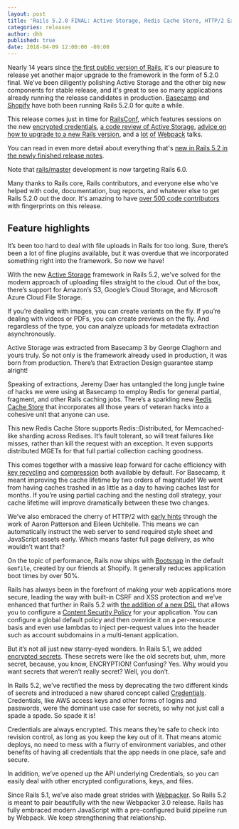 ```yaml
---
layout: post
title: 'Rails 5.2.0 FINAL: Active Storage, Redis Cache Store, HTTP/2 Early Hints, CSP, Credentials'
categories: releases
author: dhh
published: true
date: 2018-04-09 12:00:00 -09:00
---
```

Nearly 14 years since [the first public version of Rails](http://blade.nagaokaut.ac.jp/cgi-bin/scat.rb/ruby/ruby-talk/107370), it's our pleasure to release yet another major upgrade to the framework in the form of 5.2.0 final. We've been diligently polishing Active Storage and the other big new components for stable release, and it's great to see so many applications already running the release candidates in production. [Basecamp](https://basecamp.com) and [Shopify](https://shopify.com) have both been running Rails 5.2.0 for quite a while.

This release comes just in time for [RailsConf](https://railsconf.com/), which features sessions on the new [encrypted credentials](https://railsconf.com/program/sessions#session-627), [a code review of Active Storage](https://railsconf.com/program/sessions#session-562), [advice on how to upgrade to a new Rails version](https://railsconf.com/program/sessions#session-588), and a [lot](https://railsconf.com/program/sessions#session-552) [of](https://railsconf.com/program/sessions#session-568) [Webpack](https://railsconf.com/program/sessions#session-549) talks.

You can read in even more detail about everything that's [new in Rails 5.2 in the newly finished release notes](http://edgeguides.rubyonrails.org/5_2_release_notes.html).

Note that [rails/master](https://github.com/rails/rails) development is now targeting Rails 6.0.

Many thanks to Rails core, Rails contributors, and everyone else who've helped with code, documentation, bug reports, and whatever else to get Rails 5.2.0 out the door. It's amazing to have [over 500 code contributors](http://contributors.rubyonrails.org/edge/contributors) with fingerprints on this release.

## Feature highlights

It’s been too hard to deal with file uploads in Rails for too long. Sure, there’s been a lot of fine plugins available,
but it was overdue that we incorporated something right into the framework. So now we have!

With the new [Active Storage](https://github.com/rails/rails/blob/d3893ec38ec61282c2598b01a298124356d6b35a/activestorage/README.md)
framework in Rails 5.2, we’ve solved for the modern approach of uploading files straight to the cloud. Out of the box,
there’s support for Amazon’s S3, Google’s Cloud Storage, and Microsoft Azure Cloud File Storage.

If you’re dealing with images, you can create variants on the fly. If you’re dealing with videos or PDFs, you can create
previews on the fly. And regardless of the type, you can analyze uploads for metadata extraction asynchronously.

Active Storage was extracted from Basecamp 3 by George Claghorn and yours truly. So not only is the framework already
used in production, it was born from production. There’s that Extraction Design guarantee stamp alright!


Speaking of extractions, Jeremy Daer has untangled the long jungle twine of hacks we were using at Basecamp to employ
Redis for general partial, fragment, and other Rails caching jobs. There’s a sparkling new [Redis Cache Store](https://github.com/rails/rails/pull/31134)
that incorporates all those years of veteran hacks into a cohesive unit that anyone can use.

This new Redis Cache Store supports Redis::Distributed, for Memcached-like sharding across Redises. It’s fault tolerant,
so will treat failures like misses, rather than kill the request with an exception. It even supports distributed MGETs
for that full partial collection caching goodness.

This comes together with a massive leap forward for cache efficiency with [key recycling](https://github.com/rails/rails/pull/29092)
and [compression](https://github.com/rails/rails/pull/31147) both available by default. For Basecamp, it meant improving
the cache lifetime by two orders of magnitude! We went from having caches trashed in as little as a day to having
caches last for months. If you’re using partial caching and the nesting doll strategy, your cache lifetime will improve
dramatically between these two changes.


We’ve also embraced the cherry of HTTP/2 with [early hints](https://github.com/rails/rails/pull/30744) through the work
of Aaron Patterson and Eileen Uchitelle. This means we can automatically instruct the web server to send required style
sheet and JavaScript assets early. Which means faster full page delivery, as who wouldn’t want that?


On the topic of performance, Rails now ships with [Bootsnap](https://github.com/Shopify/bootsnap) in the default `Gemfile`, created by our friends at Shopify. It generally reduces application boot times by over 50%.


Rails has always been in the forefront of making your web applications more secure, leading the way with built-in CSRF
and XSS protection and we've enhanced that further in Rails 5.2 with [the addition of a new DSL](https://github.com/rails/rails/pull/31162)
that allows you to configure a [Content Security Policy](https://developer.mozilla.org/en-US/docs/Web/HTTP/Headers/Content-Security-Policy)
for your application. You can configure a global default policy and then override it on a per-resource basis and even
use lambdas to inject per-request values into the header such as account subdomains in a multi-tenant application.


But it’s not all just new starry-eyed wonders. In Rails 5.1, we added [encrypted secrets](https://github.com/rails/rails/pull/28038).
These secrets were like the old secrets but, uhm, more secret, because, you know, ENCRYPTION! Confusing? Yes. Why would
you want secrets that weren’t really secret? Well, you don’t.

In Rails 5.2, we’ve rectified the mess by deprecating the two different kinds of secrets and introduced a new shared
concept called [Credentials](https://github.com/rails/rails/pull/30067). Credentials, like AWS access keys and other forms of logins and passwords, were the dominant
use case for secrets, so why not just call a spade a spade. So spade it is!

Credentials are always encrypted. This means they’re safe to check into revision control, as long as you keep the key
out of it. That means atomic deploys, no need to mess with a flurry of environment variables, and other benefits of having all
credentials that the app needs in one place, safe and secure.

In addition, we’ve opened up the API underlying Credentials, so you can easily deal with other encrypted configurations,
keys, and files.

Since Rails 5.1, we’ve also made great strides with [Webpacker](https://github.com/rails/webpacker). So Rails 5.2 is
meant to pair beautifully with the new Webpacker 3.0 release. Rails has fully embraced modern JavaScript with a
pre-configured build pipeline run by Webpack. We keep strengthening that relationship.
